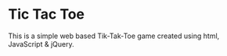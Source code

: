 # Tic Tac Toe
This is a simple web based Tik-Tak-Toe game created using html, JavaScript &amp; jQuery.
